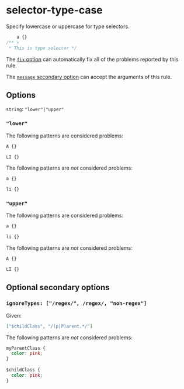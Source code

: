 # selector-type-case  
  
Specify lowercase or uppercase for type selectors.  
  
<!-- prettier-ignore -->  
```css  
    a {}  
/** ↑  
 * This is type selector */  
```  
  
The [`fix` option](../../../docs/user-guide/options.md#fix) can automatically fix all of the problems reported by this rule.  
  
The [`message` secondary option](../../../docs/user-guide/configure.md#message) can accept the arguments of this rule.  
  
## Options  
  
`string`: `"lower"|"upper"`  
  
### `"lower"`  
  
The following patterns are considered problems:  
  
<!-- prettier-ignore -->  
```css  
A {}  
```  
  
<!-- prettier-ignore -->  
```css  
LI {}  
```  
  
The following patterns are _not_ considered problems:  
  
<!-- prettier-ignore -->  
```css  
a {}  
```  
  
<!-- prettier-ignore -->  
```css  
li {}  
```  
  
### `"upper"`  
  
The following patterns are considered problems:  
  
<!-- prettier-ignore -->  
```css  
a {}  
```  
  
<!-- prettier-ignore -->  
```css  
li {}  
```  
  
The following patterns are _not_ considered problems:  
  
<!-- prettier-ignore -->  
```css  
A {}  
```  
  
<!-- prettier-ignore -->  
```css  
LI {}  
```  
  
## Optional secondary options  
  
### `ignoreTypes: ["/regex/", /regex/, "non-regex"]`  
  
Given:  
  
```json  
["$childClass", "/(p|P)arent.*/"]  
```  
  
The following patterns are _not_ considered problems:  
  
<!-- prettier-ignore -->  
```css  
myParentClass {  
  color: pink;  
}  
  
$childClass {  
  color: pink;  
}  
```  
